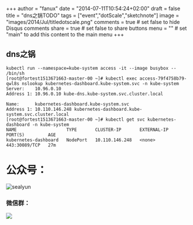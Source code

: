 +++
author = "fanux"
date = "2014-07-11T10:54:24+02:00"
draft = false
title = "dns之锅TODO"
tags = ["event","dotScale","sketchnote"]
image = "images/2014/Jul/titledotscale.png"
comments = true     # set false to hide Disqus comments
share = true        # set false to share buttons
menu = ""           # set "main" to add this content to the main menu
+++

## dns之锅
```
kubectl run --namespace=kube-system access -it --image busybox -- /bin/sh
[root@fortest1513671663-master-00 ~]# kubectl exec access-79f4758b79-qwl8s nslookup kubernetes-dashboard.kube-system.svc -n kube-system
Server:    10.96.0.10
Address 1: 10.96.0.10 kube-dns.kube-system.svc.cluster.local

Name:      kubernetes-dashboard.kube-system.svc
Address 1: 10.110.146.248 kubernetes-dashboard.kube-system.svc.cluster.local
[root@fortest1513671663-master-00 ~]# kubectl get svc kubernetes-dashboard -n kube-system
NAME                   TYPE       CLUSTER-IP       EXTERNAL-IP   PORT(S)         AGE
kubernetes-dashboard   NodePort   10.110.146.248   <none>        443:30089/TCP   27m
```

# 公众号：
![sealyun](https://sealyun.com/kubernetes-qrcode.jpg)

### 微信群：
![](/wechatgroup1.png)
